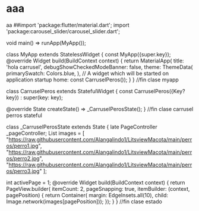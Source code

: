 # aaa
aa
##import 'package:flutter/material.dart';
import 'package:carousel_slider/carousel_slider.dart';

void main() => runApp(MyApp());

class MyApp extends StatelessWidget {
  const MyApp({super.key});
  @override
  Widget build(BuildContext context) {
    return MaterialApp(
        title: 'hola carrusel',
        debugShowCheckedModeBanner: false,
        theme: ThemeData(
          primarySwatch: Colors.blue,
        ),
        // A widget which will be started on application startup
        home: const CarruselPeros());
  }
} //fin clase myapp

class CarruselPeros extends StatefulWidget {
  const CarruselPeros({Key? key}) : super(key: key);

  @override
  State<CarruselPeros> createState() => _CarruselPerosState();
} //fin clase carrusel perros stateful

class _CarruselPerosState extends State<CarruselPeros> {
  late PageController _pageController;
  List<String> images = [
    "https://raw.githubusercontent.com/Alangalindo1/LitsviewMacota/main/perros/perro1.jpg",
    "https://raw.githubusercontent.com/Alangalindo1/LitsviewMacota/main/perros/perro2.jpg",
    "https://raw.githubusercontent.com/Alangalindo1/LitsviewMacota/main/perros/perro3.jpg"
  ];

  int activePage = 1;
  @override
  Widget build(BuildContext context) {
    return PageView.builder(
        itemCount: 2,
        pageSnapping: true,
        itemBuilder: (context, pagePosition) {
          return Container(
              margin: EdgeInsets.all(10),
              child: Image.network(images[pagePosition]));
        });
  }
} //fin clase estado

